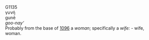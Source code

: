 <body>
  <p>G1135<br>  γυνή  <br> gunē  <br><i>goo-nay‘ </i><br>Probably from the base of <a href="g1096.htm">1096</a>  a <i>woman</i>; specifically a <i>wife:</i> - wife, woman.<br></p>
 </body>